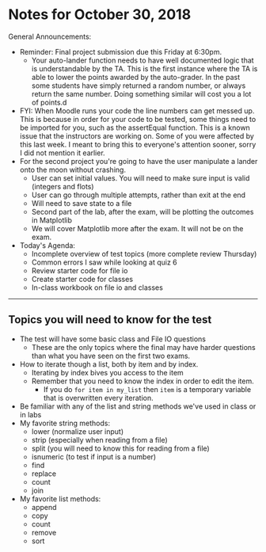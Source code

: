 # Notes for October 30, 2018

General Announcements:
* Reminder: Final project submission due this Friday at 6:30pm.
    * Your auto-lander function needs to have well documented logic that is understandable by the TA. This is the first instance where the TA is able to lower the points awarded by the auto-grader. In the past some students have simply returned a random number, or always return the same number. Doing something similar will cost you a lot of points.d
* FYI: When Moodle runs your code the line numbers can get messed up. This is because in order for your code to be tested, some things need to be imported for you, such as the assertEqual function. This is a known issue that the instructors are working on. Some of you were affected by this last week. I meant to bring this to everyone's attention sooner, sorry I did not mention it earlier.
* For the second project you're going to have the user manipulate a lander onto the moon without crashing. 
    * User can set initial values. You will need to make sure input is valid (integers and flots)
    * User can go through multiple attempts, rather than exit at the end
    * Will need to save state to a file
    * Second part of the lab, after the exam, will be plotting the outcomes in Matplotlib
    * We will cover Matplotlib more after the exam. It will not be on the exam.
* Today's Agenda:
    * Incomplete overview of test topics (more complete review Thursday)
    * Common errors I saw while looking at quiz 6
    * Review starter code for file io
    * Create starter code for classes
    * In-class workbook on file io and classes

---

## Topics you will need to know for the test
* The test will have some basic class and File IO questions
    * These are the only topics where the final may have harder questions than what you have seen on the first two exams.
* How to iterate though a list, both by item and by index. 
    * Iterating by index bives you access to the item
    * Remember that you need to know the index in order to edit the item.
        * If you do `for item in my_list` then `item` is a temporary variable that is overwritten every iteration. 
* Be familiar with any of the list and string methods we've used in class or in labs
* My favorite string methods:
    * lower (normalize user input)
    * strip (especially when reading from a file)
    * split (you will need to know this for reading from a file)
    * isnumeric (to test if input is a number)
    * find
    * replace
    * count
    * join
* My favorite list methods:
    * append
    * copy
    * count
    * remove
    * sort



